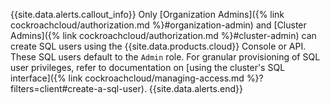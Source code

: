 {{site.data.alerts.callout_info}}
Only [Organization Admins]({% link cockroachcloud/authorization.md %}#organization-admin) and [Cluster Admins]({% link cockroachcloud/authorization.md %}#cluster-admin) can create SQL users using the {{site.data.products.cloud}} Console or API. These SQL users default to the `Admin` role. For granular provisioning of SQL user privileges, refer to documentation on [using the cluster's SQL interface]({% link cockroachcloud/managing-access.md %}?filters=client#create-a-sql-user).
{{site.data.alerts.end}}
